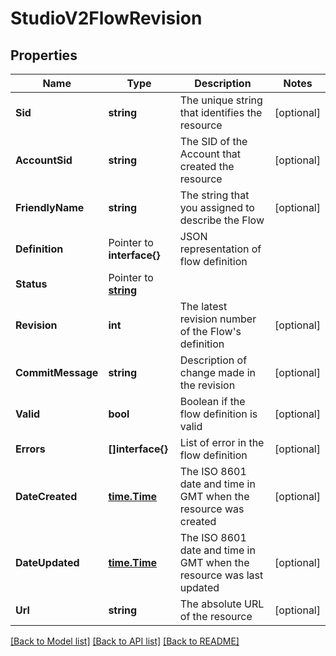# StudioV2FlowRevision

## Properties

Name | Type | Description | Notes
------------ | ------------- | ------------- | -------------
**Sid** | **string** | The unique string that identifies the resource |[optional] 
**AccountSid** | **string** | The SID of the Account that created the resource |[optional] 
**FriendlyName** | **string** | The string that you assigned to describe the Flow |[optional] 
**Definition** | Pointer to **interface{}** | JSON representation of flow definition |
**Status** | Pointer to [**string**](FlowRevisionEnumStatus.md) |  |
**Revision** | **int** | The latest revision number of the Flow's definition |[optional] 
**CommitMessage** | **string** | Description of change made in the revision |[optional] 
**Valid** | **bool** | Boolean if the flow definition is valid |[optional] 
**Errors** | **[]interface{}** | List of error in the flow definition |[optional] 
**DateCreated** | [**time.Time**](time.Time.md) | The ISO 8601 date and time in GMT when the resource was created |[optional] 
**DateUpdated** | [**time.Time**](time.Time.md) | The ISO 8601 date and time in GMT when the resource was last updated |[optional] 
**Url** | **string** | The absolute URL of the resource |[optional] 

[[Back to Model list]](../README.md#documentation-for-models) [[Back to API list]](../README.md#documentation-for-api-endpoints) [[Back to README]](../README.md)


